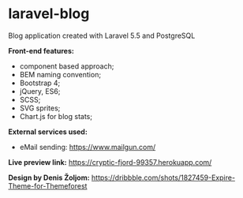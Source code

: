 # laravel-blog

Blog application created with Laravel 5.5 and PostgreSQL


**Front-end features:**
* component based approach;
* BEM naming convention;
* Bootstrap 4;
* jQuery, ES6;
* SCSS;
* SVG sprites;
* Chart.js for blog stats;

**External services used:**
* eMail sending: https://www.mailgun.com/


**Live preview link:**
https://cryptic-fjord-99357.herokuapp.com/


**Design by Denis Žoljom:**
https://dribbble.com/shots/1827459-Expire-Theme-for-Themeforest
